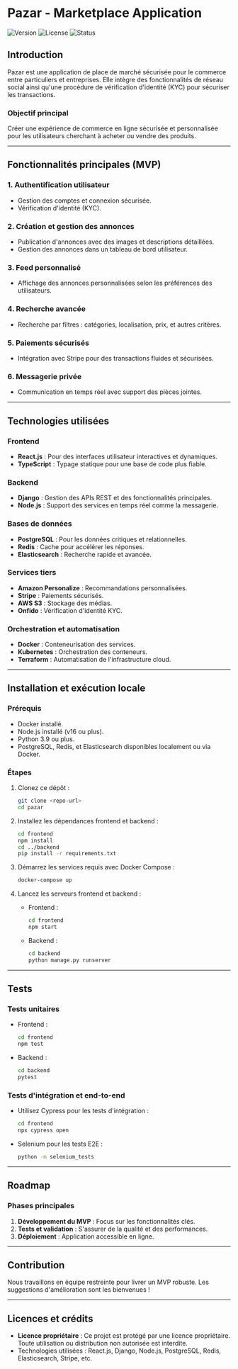 # Pazar - Marketplace Application

![Version](https://img.shields.io/badge/version-1.0.0-blue) ![License](https://img.shields.io/badge/license-Proprietary-red) ![Status](https://img.shields.io/badge/status-In_Development-yellow)

## **Introduction**

Pazar est une application de place de marché sécurisée pour le commerce entre particuliers et entreprises. Elle intègre des fonctionnalités de réseau social ainsi qu'une procédure de vérification d'identité (KYC) pour sécuriser les transactions.

### **Objectif principal**

Créer une expérience de commerce en ligne sécurisée et personnalisée pour les utilisateurs cherchant à acheter ou vendre des produits.

---

## **Fonctionnalités principales (MVP)**

### **1. Authentification utilisateur**

- Gestion des comptes et connexion sécurisée.
- Vérification d'identité (KYC).

### **2. Création et gestion des annonces**

- Publication d'annonces avec des images et descriptions détaillées.
- Gestion des annonces dans un tableau de bord utilisateur.

### **3. Feed personnalisé**

- Affichage des annonces personnalisées selon les préférences des utilisateurs.

### **4. Recherche avancée**

- Recherche par filtres : catégories, localisation, prix, et autres critères.

### **5. Paiements sécurisés**

- Intégration avec Stripe pour des transactions fluides et sécurisées.

### **6. Messagerie privée**

- Communication en temps réel avec support des pièces jointes.

---

## **Technologies utilisées**

### **Frontend**

- **React.js** : Pour des interfaces utilisateur interactives et dynamiques.
- **TypeScript** : Typage statique pour une base de code plus fiable.

### **Backend**

- **Django** : Gestion des APIs REST et des fonctionnalités principales.
- **Node.js** : Support des services en temps réel comme la messagerie.

### **Bases de données**

- **PostgreSQL** : Pour les données critiques et relationnelles.
- **Redis** : Cache pour accélérer les réponses.
- **Elasticsearch** : Recherche rapide et avancée.

### **Services tiers**

- **Amazon Personalize** : Recommandations personnalisées.
- **Stripe** : Paiements sécurisés.
- **AWS S3** : Stockage des médias.
- **Onfido** : Vérification d'identité KYC.

### **Orchestration et automatisation**

- **Docker** : Conteneurisation des services.
- **Kubernetes** : Orchestration des conteneurs.
- **Terraform** : Automatisation de l'infrastructure cloud.

---

## **Installation et exécution locale**

### **Prérequis**

- Docker installé.
- Node.js installé (v16 ou plus).
- Python 3.9 ou plus.
- PostgreSQL, Redis, et Elasticsearch disponibles localement ou via Docker.

### **Étapes**

1. Clonez ce dépôt :

   ```bash
   git clone <repo-url>
   cd pazar
   ```

2. Installez les dépendances frontend et backend :

   ```bash
   cd frontend
   npm install
   cd ../backend
   pip install -r requirements.txt
   ```

3. Démarrez les services requis avec Docker Compose :

   ```bash
   docker-compose up
   ```

4. Lancez les serveurs frontend et backend :

   - Frontend :

     ```bash
     cd frontend
     npm start
     ```

   - Backend :

     ```bash
     cd backend
     python manage.py runserver
     ```

---

## **Tests**

### **Tests unitaires**

- Frontend :

  ```bash
  cd frontend
  npm test
  ```

- Backend :

  ```bash
  cd backend
  pytest
  ```

### **Tests d'intégration et end-to-end**

- Utilisez Cypress pour les tests d'intégration :

  ```bash
  cd frontend
  npx cypress open
  ```

- Selenium pour les tests E2E :

  ```bash
  python -m selenium_tests
  ```

---

## **Roadmap**

### **Phases principales**

1. **Développement du MVP** : Focus sur les fonctionnalités clés.
2. **Tests et validation** : S'assurer de la qualité et des performances.
3. **Déploiement** : Application accessible en ligne.

---

## **Contribution**

Nous travaillons en équipe restreinte pour livrer un MVP robuste. Les suggestions d'amélioration sont les bienvenues !

---

## **Licences et crédits**

- **Licence propriétaire** : Ce projet est protégé par une licence propriétaire. Toute utilisation ou distribution non autorisée est interdite.
- Technologies utilisées : React.js, Django, Node.js, PostgreSQL, Redis, Elasticsearch, Stripe, etc.
